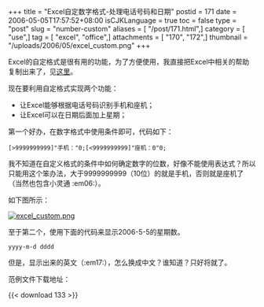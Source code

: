 +++
title = "Excel自定数字格式-处理电话号码和日期"
postid = 171
date = 2006-05-05T17:57:52+08:00
isCJKLanguage = true
toc = false
type = "post"
slug = "number-custom"
aliases = [ "/post/171.html",]
category = [ "use",]
tag = [ "excel", "office",]
attachments = [ "170", "172",]
thumbnail = "/uploads/2006/05/excel_custom.png"
+++


Excel的自定格式是很有用的功能，为了方便使用，我直接把Excel中相关的帮助复制出来了，见[这里](http://www.writely.com/View.aspx?docid=bdf23pzpn86mb)。

现在要利用自定格式实现两个功能：

-   让Excel能够根据电话号码识别手机和座机；
-   让Excel可以在日期后面加上星期；

第一个好办，在数字格式中使用条件即可，代码如下：  
<!--more-->

    [>9999999999]"手机："0;[<9999999999]"座机：0"0;

我不知道在自定义格式的条件中如何确定数字的位数，好像不能使用表达式？所以只能用这个笨办法，大于9999999999（10位）的就是手机，否则就是座机了（当然也包含小灵通
:em06:）。

如下图所示：  

[![excel_custom.png](/uploads/2006/05/excel_custom.png)](/uploads/2006/05/excel_custom.png "excel_custom.png")

至于第二个，使用下面的代码来显示2006-5-5的星期数。

    yyyy-m-d dddd

但是，显示出来的英文（:em17:），怎么换成中文？谁知道？只好将就了。

范例文件下载地址：

{{< download 133 >}}

